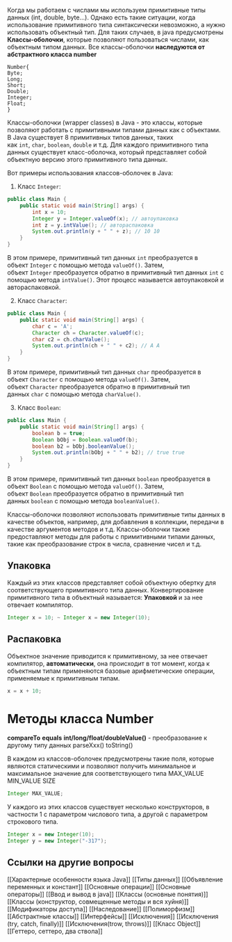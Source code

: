
Когда мы работаем с числами мы используем примитивные типы данных (int, double, byte...). Однако есть такие ситуации, когда использование примитивного типа синтаксически невозможно, а нужно использовать объектный тип. Для таких случаев, в java предусмотрены **Классы-оболочки**, которые позволяют пользоваться числами, как объектным типом данных. Все классы-оболочки **наследуются от абстрактного класса number** 

```
Number{
Byte;
Long;
Short;
Double;
Integer;
Float;
}
```
Классы-оболочки (wrapper classes) в Java - это классы, которые позволяют работать с примитивными типами данных как с объектами. В Java существует 8 примитивных типов данных, таких как `int`, `char`, `boolean`, `double` и т.д. Для каждого примитивного типа данных существует класс-оболочка, который представляет собой объектную версию этого примитивного типа данных.

Вот примеры использования классов-оболочек в Java:

1. Класс `Integer`:

```java
public class Main {
    public static void main(String[] args) {
        int x = 10;
        Integer y = Integer.valueOf(x); // автоупаковка
        int z = y.intValue(); // автораспаковка
        System.out.println(y + " " + z); // 10 10
    }
}
```

В этом примере, примитивный тип данных `int` преобразуется в объект `Integer` с помощью метода `valueOf()`. Затем, объект `Integer` преобразуется обратно в примитивный тип данных `int` с помощью метода `intValue()`. Этот процесс называется автоупаковкой и автораспаковкой.

2. Класс `Character`:

```java
public class Main {
    public static void main(String[] args) {
        char c = 'A';
        Character ch = Character.valueOf(c);
        char c2 = ch.charValue();
        System.out.println(ch + " " + c2); // A A
    }
}
```

В этом примере, примитивный тип данных `char` преобразуется в объект `Character` с помощью метода `valueOf()`. Затем, объект `Character` преобразуется обратно в примитивный тип данных `char` с помощью метода `charValue()`.

3. Класс `Boolean`:

```java
public class Main {
    public static void main(String[] args) {
        boolean b = true;
        Boolean bObj = Boolean.valueOf(b);
        boolean b2 = bObj.booleanValue();
        System.out.println(bObj + " " + b2); // true true
    }
}
```

В этом примере, примитивный тип данных `boolean` преобразуется в объект `Boolean` с помощью метода `valueOf()`. Затем, объект `Boolean` преобразуется обратно в примитивный тип данных `boolean` с помощью метода `booleanValue()`.

Классы-оболочки позволяют использовать примитивные типы данных в качестве объектов, например, для добавления в коллекции, передачи в качестве аргументов методов и т.д. Классы-оболочки также предоставляют методы для работы с примитивными типами данных, такие как преобразование строк в числа, сравнение чисел и т.д.

## Упаковка

Каждый из этих классов представляет собой объектную обертку для соответствующего примитивного типа данных. Конвертирование примитивного типа в объектный называется: **Упаковкой** и за нее отвечает компилятор.

```java
Integer x = 10; ~ Integer x = new Integer(10);
```
## Распаковка

Объектное значение приводится к примитивному, за нее отвечает компилятор, **автоматически**, она происходит в тот момент, когда к объектным типам применяются базовые арифметические операции, применяемые к примитивным типам.

```java
x = x + 10;
```


# Методы класса Number

**compareTo**
**equals**
**int/long/float/doubleValue()** - преобразование к другому типу данных
parseXxx()
toString()

В каждом из классов-оболочек предусмотрены такие поля, которые являются статическими и позволяют получить минимальное и максимальное значение для соответствующего типа
MAX_VALUE
MIN_VALUE
SIZE

```java
Integer MAX_VALUE;
```

У каждого из этих классов существует несколько конструкторов, в частности 1 с параметром числового типа, а другой с параметром строкового типа.

```java
Integer x = new Integer(10);
Integer y = new Integer("-317");
```

## Ссылки на другие вопросы

[[Характерные особенности языка Java]]
[[Типы данных]]
[[Объявление переменных и констант]]
[[Основные операции]]
[[Основные операторы]]
[[Ввод и вывод в java]]
[[Классы (основные понятия)]]
[[Классы (конструктор, совмещенные методы и вся хуйня)]]
[[Модификаторы доступа]]
[[Наследование]]
[[Полиморфизм]]
[[Абстрактные классы]]
[[Интерфейсы]]
[[Исключения]]
[[Исключения (try, catch, finally)]]
[[Исключения(trow, throws)]]
[[Класс Object]]
[[Геттеро, сеттеро, два ствола]]